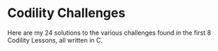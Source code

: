 # Codility Challenges
Here are my 24 solutions to the various challenges found in the first 8 Codility Lessons, all written in C.